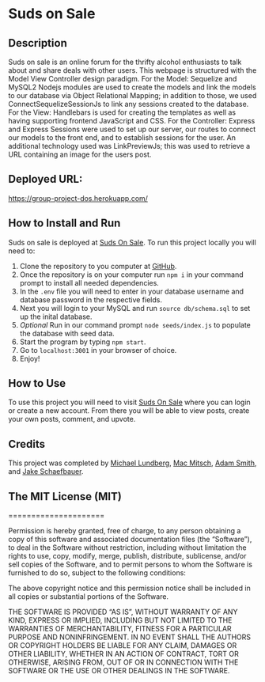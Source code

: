 # Suds on Sale
## Description
Suds on sale is an online forum for the thrifty alcohol enthusiasts to talk about and share deals with other users. This webpage is structured with the Model View Controller design paradigm. For the Model: Sequelize and MySQL2 Nodejs modules are used to create the models and link the models to our database via Object Relational Mapping; in addition to those, we used ConnectSequelizeSessionJs to link any sessions created to the database. For the View: Handlebars is used for creating the templates as well as having supporting frontend JavaScript and CSS. For the Controller: Express and Express Sessions were used to set up our server, our routes to connect our models to the front end, and to establish sessions for the user. An additional technology used was LinkPreviewJs; this was used to retrieve a URL containing an image for the users post.

## Deployed URL: 
https://group-project-dos.herokuapp.com/ 

## How to Install and Run
Suds on sale is deployed at [Suds On Sale](https://group-project-dos.herokuapp.com/). To run this project locally you will need to:
1. Clone the repository to you computer at [GitHub](https://github.com/lundbmp/group-project-2). 
2. Once the repository is on your computer run `npm i` in your command prompt to install all needed dependencies. 
3. In the `.env` file you will need  to enter in your database username and database password in the respective fields. 
4. Next you will login to your MySQL and run `source db/schema.sql` to set up the inital database.
5. *Optional* Run in our command prompt `node seeds/index.js` to populate the database with seed data.
6. Start the program by typing `npm start`.
7. Go to `localhost:3001` in your browser of choice.
8. Enjoy!

## How to Use
To use this project you will need to visit [Suds On Sale](https://group-project-dos.herokuapp.com/) where you can login or create a new account. From there you will be able to view posts, create your own posts, comment, and upvote.

## Credits
This project was completed by [Michael Lundberg](https://github.com/lundbmp), [Mac Mitsch](https://github.com/MacMitsch), [Adam Smith](https://github.com/smith-utxo), and [Jake Schaefbauer](https://github.com/jschaefmn).

## The MIT License (MIT)
=====================

Permission is hereby granted, free of charge, to any person
obtaining a copy of this software and associated documentation
files (the “Software”), to deal in the Software without
restriction, including without limitation the rights to use,
copy, modify, merge, publish, distribute, sublicense, and/or sell
copies of the Software, and to permit persons to whom the
Software is furnished to do so, subject to the following
conditions:

The above copyright notice and this permission notice shall be
included in all copies or substantial portions of the Software.

THE SOFTWARE IS PROVIDED “AS IS”, WITHOUT WARRANTY OF ANY KIND,
EXPRESS OR IMPLIED, INCLUDING BUT NOT LIMITED TO THE WARRANTIES
OF MERCHANTABILITY, FITNESS FOR A PARTICULAR PURPOSE AND
NONINFRINGEMENT. IN NO EVENT SHALL THE AUTHORS OR COPYRIGHT
HOLDERS BE LIABLE FOR ANY CLAIM, DAMAGES OR OTHER LIABILITY,
WHETHER IN AN ACTION OF CONTRACT, TORT OR OTHERWISE, ARISING
FROM, OUT OF OR IN CONNECTION WITH THE SOFTWARE OR THE USE OR
OTHER DEALINGS IN THE SOFTWARE.